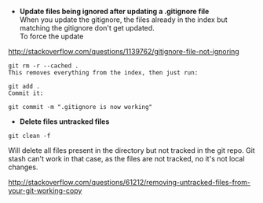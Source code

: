 * **Update files being ignored after updating a .gitignore file**   
When you update the gitignore, the files already in the index but matching the gitignore don't get updated.   
To force the update 

http://stackoverflow.com/questions/1139762/gitignore-file-not-ignoring

````
git rm -r --cached .
This removes everything from the index, then just run:

git add .
Commit it:

git commit -m ".gitignore is now working"
````

* **Delete files untracked files**   
```
git clean -f
``` 
Will delete all files present in the directory but not tracked in the git repo. 
Git stash can't work in that case, as the files are not tracked, no it's not local changes. 

http://stackoverflow.com/questions/61212/removing-untracked-files-from-your-git-working-copy